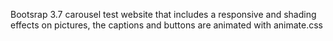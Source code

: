 Bootsrap 3.7 carousel test website that includes a responsive and shading effects on pictures, the captions and buttons are animated with animate.css
